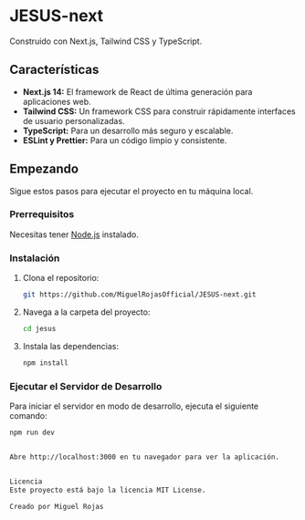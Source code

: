 # JESUS-next

Construido con Next.js, Tailwind CSS y TypeScript.

## Características

* **Next.js 14:** El framework de React de última generación para aplicaciones web.
* **Tailwind CSS:** Un framework CSS para construir rápidamente interfaces de usuario personalizadas.
* **TypeScript:** Para un desarrollo más seguro y escalable.
* **ESLint y Prettier:** Para un código limpio y consistente.

## Empezando

Sigue estos pasos para ejecutar el proyecto en tu máquina local.

### Prerrequisitos

Necesitas tener [Node.js](https://nodejs.org/en/) instalado.

### Instalación

1.  Clona el repositorio:

    ```bash
    git https://github.com/MiguelRojasOfficial/JESUS-next.git
    ```

2.  Navega a la carpeta del proyecto:

    ```bash
    cd jesus
    ```

3.  Instala las dependencias:

    ```bash
    npm install
    ```

### Ejecutar el Servidor de Desarrollo

Para iniciar el servidor en modo de desarrollo, ejecuta el siguiente comando:

```bash
npm run dev


Abre http://localhost:3000 en tu navegador para ver la aplicación.


Licencia
Este proyecto está bajo la licencia MIT License.

Creado por Miguel Rojas


